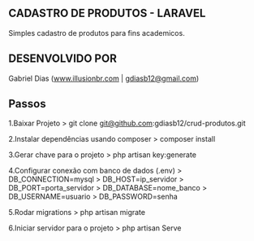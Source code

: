 ## CADASTRO DE PRODUTOS - LARAVEL

Simples cadastro de produtos para fins academicos.


## DESENVOLVIDO POR

Gabriel Dias (www.illusionbr.com | gdiasb12@gmail.com)

## Passos

 1.Baixar Projeto 
	> git clone git@github.com:gdiasb12/crud-produtos.git

 2.Instalar dependências usando composer
	> composer install

 3.Gerar chave para o projeto
	> php artisan key:generate

 4.Configurar conexão com banco de dados (.env)
	> DB_CONNECTION=mysql
	> DB_HOST=ip_servidor
	> DB_PORT=porta_servidor
	> DB_DATABASE=nome_banco
	> DB_USERNAME=usuario
	> DB_PASSWORD=senha

 5.Rodar migrations
	> php artisan migrate

 6.Iniciar servidor para o projeto
	> php artisan Serve	